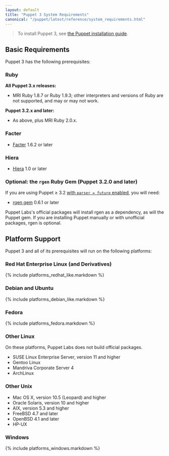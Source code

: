 ```yaml
---
layout: default
title: "Puppet 3 System Requirements"
canonical: "/puppet/latest/reference/system_requirements.html"
---
```


> To install Puppet 3, see [the Puppet installation guide](/guides/install_puppet/pre_install.html).

Basic Requirements
-----

Puppet 3 has the following prerequisites:

### Ruby

**All Puppet 3.x releases:**

- MRI Ruby 1.8.7 or Ruby 1.9.3; other interpreters and versions of Ruby are not supported, and may or may not work.

**Puppet 3.2.x and later:**

- As above, plus MRI Ruby 2.0.x.

### Facter

- [Facter](http://www.puppetlabs.com/puppet/related-projects/facter/) 1.6.2 or later

### Hiera

- [Hiera](/hiera/latest/) 1.0 or later

### Optional: the `rgen` Ruby Gem (Puppet 3.2.0 and later)

If you are using Puppet ≥ 3.2 [with `parser = future` enabled](./lang_experimental_3_2.html), you will need:

- [rgen gem](http://ruby-gen.org/downloads) 0.6.1 or later

Puppet Labs's official packages will install rgen as a dependency, as will the Puppet gem. If you are installing Puppet manually or with unofficial packages, rgen is optional.

Platform Support
-----

Puppet 3 and all of its prerequisites will run on the following platforms:

### Red Hat Enterprise Linux (and Derivatives)

{% include platforms_redhat_like.markdown %}

### Debian and Ubuntu

{% include platforms_debian_like.markdown %}

### Fedora

{% include platforms_fedora.markdown %}

### Other Linux

On these platforms, Puppet Labs does not build official packages.

- SUSE Linux Enterprise Server, version 11 and higher
- Gentoo Linux
- Mandriva Corporate Server 4
- ArchLinux

### Other Unix

- Mac OS X, version 10.5 (Leopard) and higher
- Oracle Solaris, version 10 and higher
- AIX, version 5.3 and higher
- FreeBSD 4.7 and later
- OpenBSD 4.1 and later
- HP-UX

### Windows

{% include platforms_windows.markdown %}
